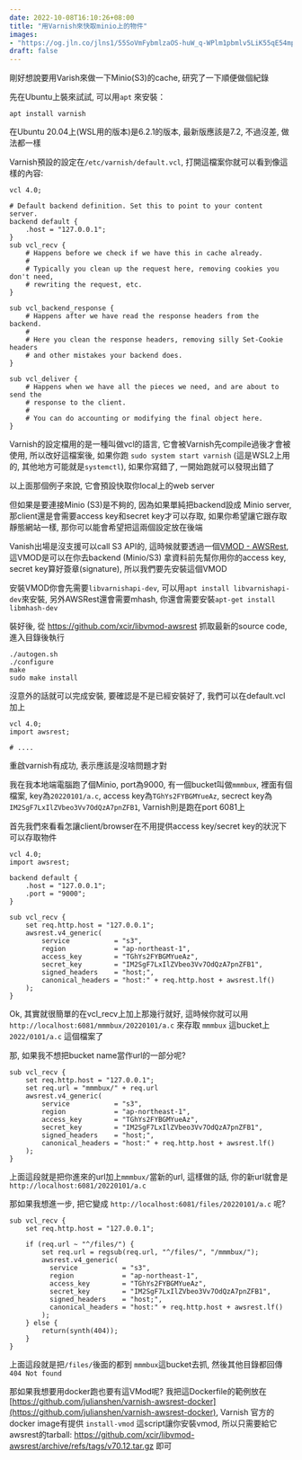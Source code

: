 ```yaml
---
date: 2022-10-08T16:10:26+08:00
title: "用Varnish來快取minio上的物件"
images: 
- "https://og.jln.co/jlns1/55SoVmFybmlzaOS-huW_q-WPlm1pbmlv5LiK55qE54mp5Lu2"
draft: false
---
```


剛好想說要用Varish來做一下Minio(S3)的cache, 研究了一下順便做個紀錄

先在Ubuntu上裝來試試, 可以用`apt` 來安裝：

```
apt install varnish
```

在Ubuntu 20.04上(WSL用的版本)是6.2.1的版本, 最新版應該是7.2, 不過沒差, 做法都一樣

Varnish預設的設定在`/etc/varnish/default.vcl`, 打開這檔案你就可以看到像這樣的內容:

```vcl
vcl 4.0;

# Default backend definition. Set this to point to your content server.
backend default {
    .host = "127.0.0.1";
}
sub vcl_recv {
    # Happens before we check if we have this in cache already.
    #
    # Typically you clean up the request here, removing cookies you don't need,
    # rewriting the request, etc.
}

sub vcl_backend_response {
    # Happens after we have read the response headers from the backend.
    #
    # Here you clean the response headers, removing silly Set-Cookie headers
    # and other mistakes your backend does.
}

sub vcl_deliver {
    # Happens when we have all the pieces we need, and are about to send the
    # response to the client.
    #
    # You can do accounting or modifying the final object here.
}
```

Varnish的設定檔用的是一種叫做vcl的語言, 它會被Varnish先compile過後才會被使用, 所以改好這檔案後, 如果你跑 `sudo system start varnish` (這是WSL2上用的, 其他地方可能就是`systemctl`), 如果你寫錯了, 一開始跑就可以發現出錯了

以上面那個例子來說, 它會預設快取你local上的web server

但如果是要連接Minio (S3)是不夠的, 因為如果單純把backend設成 Minio server, 那client還是會需要access key和secret key才可以存取, 如果你希望讓它跟存取靜態網站一樣, 那你可以能會希望把這兩個設定放在後端

Vanish出場是沒支援可以call S3 API的, 這時候就要透過一個[VMOD - AWSRest](https://github.com/xcir/libvmod-awsrest), 這VMOD是可以在你去backend (Minio/S3) 拿資料前先幫你用你的access key, secret key算好簽章(signature), 所以我們要先安裝這個VMOD

安裝VMOD你會先需要`libvarnishapi-dev`, 可以用`apt install libvarnishapi-dev`來安裝, 另外AWSRest還會需要mhash, 你還會需要安裝`apt-get install libmhash-dev`

裝好後, 從 https://github.com/xcir/libvmod-awsrest 抓取最新的source code, 進入目錄後執行

```
./autogen.sh
./configure
make
sudo make install
```

沒意外的話就可以完成安裝, 要確認是不是已經安裝好了, 我們可以在default.vcl加上

```vcl
vcl 4.0;
import awsrest;

# ....
```

重啟varnish有成功, 表示應該是沒啥問題才對

我在我本地端電腦跑了個Minio, port為9000, 有一個bucket叫做`mmmbux`, 裡面有個檔案, key為`20220101/a.c`, access key為`TGhYs2FYBGMYueAz`, secrect key為`IM2SgF7LxIlZVbeo3Vv7OdQzA7pnZFB1`, Varnish則是跑在port 6081上

首先我們來看看怎讓client/browser在不用提供access key/secret key的狀況下可以存取物件

``` vcl
vcl 4.0;
import awsrest;

backend default {
    .host = "127.0.0.1";
    .port = "9000";
}

sub vcl_recv {
    set req.http.host = "127.0.0.1";
    awsrest.v4_generic(
        service           = "s3",
        region            = "ap-northeast-1",
        access_key        = "TGhYs2FYBGMYueAz",
        secret_key        = "IM2SgF7LxIlZVbeo3Vv7OdQzA7pnZFB1",
        signed_headers    = "host;",
        canonical_headers = "host:" + req.http.host + awsrest.lf()
    );
}
```

Ok, 其實就很簡單的在vcl_recv上加上那幾行就好, 這時候你就可以用 `http://localhost:6081/mmmbux/20220101/a.c` 來存取 `mmmbux` 這bucket上 `2022/0101/a.c` 這個檔案了

那, 如果我不想把bucket name當作url的一部分呢?

```vcl
sub vcl_recv {
    set req.http.host = "127.0.0.1";
    set req.url = "mmmbux/" + req.url
    awsrest.v4_generic(
        service           = "s3",
        region            = "ap-northeast-1",
        access_key        = "TGhYs2FYBGMYueAz",
        secret_key        = "IM2SgF7LxIlZVbeo3Vv7OdQzA7pnZFB1",
        signed_headers    = "host;",
        canonical_headers = "host:" + req.http.host + awsrest.lf()
    );
}
```

上面這段就是把你進來的url加上`mmmbux/`當新的url, 這樣做的話, 你的新url就會是 `http://localhost:6081/20220101/a.c`

那如果我想進一步, 把它變成 `http://localhost:6081/files/20220101/a.c` 呢?

```vcl
sub vcl_recv {
    set req.http.host = "127.0.0.1";
    
    if (req.url ~ "^/files/") {
        set req.url = regsub(req.url, "^/files/", "/mmmbux/");
        awsrest.v4_generic(
          service           = "s3",
          region            = "ap-northeast-1",
          access_key        = "TGhYs2FYBGMYueAz",
          secret_key        = "IM2SgF7LxIlZVbeo3Vv7OdQzA7pnZFB1",
          signed_headers    = "host;",
          canonical_headers = "host:" + req.http.host + awsrest.lf()
        );
    } else {
        return(synth(404));
    }
}
```

上面這段就是把`/files/`後面的都到 `mmmbux`這bucket去抓, 然後其他目錄都回傳 `404 Not found`

那如果我想要用docker跑也要有這VMod呢? 我把這Dockerfile的範例放在[https://github.com/julianshen/varnish-awsrest-docker](https://github.com/julianshen/varnish-awsrest-docker), Varnish 官方的docker image有提供 `install-vmod` 這script讓你安裝vmod, 所以只需要給它awsrest的tarball: https://github.com/xcir/libvmod-awsrest/archive/refs/tags/v70.12.tar.gz 即可